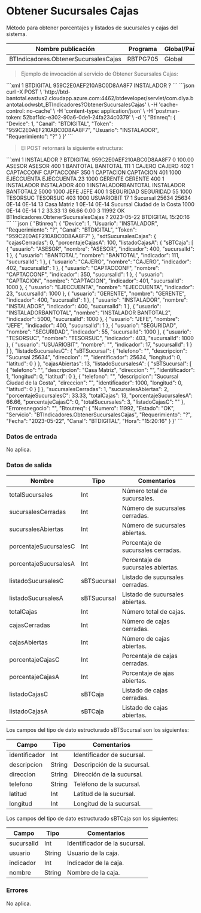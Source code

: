 # Obtener Sucursales Cajas 

Método para obtener porcentajes y listados de sucursales y cajas del sistema. 

Nombre publicación | Programa | Global/País 
--------- | ----------- | ----------- 
BTIndicadores.ObtenerSucursalesCajas | RBTPG705 | Global 

> Ejemplo de invocación al servicio de Obtener Sucursales Cajas: 

<code-group> 
<code-block title="XML" active> 
```xml 
<soapenv:Envelope xmlns:soapenv="http://schemas.xmlsoap.org/soap/envelope/" xmlns:bts="http://uy.com.dlya.bantotal/BTSOA/"> 
   <soapenv:Header/> 
   <soapenv:Body> 
      <bts:BTIndicadores.ObtenerSucursalesCajas> 
         <bts:Btinreq> 
           <bts:Device>1</bts:Device> 
            <bts:Canal>BTDIGITAL</bts:Canal> 
            <bts:Token>959C2E0AEF210ABC0D8AA8F7</bts:Token> 
            <bts:Usuario>INSTALADOR</bts:Usuario> 
            <bts:Requerimiento>?</bts:Requerimiento> 
         </bts:Btinreq> 
      </bts:BTIndicadores.ObtenerSucursalesCajas> 
   </soapenv:Body> 
</soapenv:Envelope> 
``` 
</code-block> 

<code-block title="JSON"> 
```json 
curl -X POST \ 
	'http://btd-bantotal.eastus2.cloudapp.azure.com:4462/btdeveloper/servlet/com.dlya.bantotal.odwsbt_BTIndicadores?ObtenerSucursalesCajas' \ 
	-H 'cache-control: no-cache' \ 
	-H 'content-type: application/json' \ 
	-H 'postman-token: 52baf1dc-e302-90a6-0de1-24fa234c0379' \ 
	-d '{ 
   "Btinreq": { 
      "Device": 1, 
      "Canal": "BTDIGITAL", 
      "Token": "959C2E0AEF210ABC0D8AA8F7", 
      "Usuario": "INSTALADOR", 
      "Requerimiento": "?" 
   } 
}' 
``` 
</code-block> 
</code-group> 

> El POST retornará la siguiente estructura: 

<code-group> 
<code-block title="XML" active> 
```xml 
<SOAP-ENV:Envelope xmlns:SOAP-ENV="http://schemas.xmlsoap.org/soap/envelope/" xmlns:xsd="http://www.w3.org/2001/XMLSchema" xmlns:SOAP-ENC="http://schemas.xmlsoap.org/soap/encoding/" xmlns:xsi="http://www.w3.org/2001/XMLSchema-instance"> 
   <SOAP-ENV:Body> 
      <BTIndicadores.ObtenerSucursalesCajasResponse xmlns="http://uy.com.dlya.bantotal/BTSOA/"> 
         <Btinreq> 
            <Device>1</Device> 
            <Usuario>INSTALADOR</Usuario> 
            <Requerimiento>?</Requerimiento> 
            <Canal>BTDIGITAL</Canal> 
            <Token>959C2E0AEF210ABC0D8AA8F7</Token> 
         </Btinreq> 
         <sdtSucursalesCajas> 
            <cajasCerradas>0</cajasCerradas> 
            <porcentajeCajasA>100.00</porcentajeCajasA> 
            <listadoCajasA> 
               <sBTCaja> 
                  <usuario>ASESOR</usuario> 
                  <nombre>ASESOR</nombre> 
                  <indicador>400</indicador> 
                  <sucursalId>1</sucursalId> 
               </sBTCaja> 
               <sBTCaja> 
                  <usuario>BANTOTAL</usuario> 
                  <nombre>BANTOTAL</nombre> 
                  <indicador>111</indicador> 
                  <sucursalId>1</sucursalId> 
               </sBTCaja> 
               <sBTCaja> 
                  <usuario>CAJERO</usuario> 
                  <nombre>CAJERO</nombre> 
                  <indicador>402</indicador> 
                  <sucursalId>1</sucursalId> 
               </sBTCaja> 
               <sBTCaja> 
                  <usuario>CAPTACCONF</usuario> 
                  <nombre>CAPTACCONF</nombre> 
                  <indicador>350</indicador> 
                  <sucursalId>1</sucursalId> 
               </sBTCaja> 
               <sBTCaja> 
                  <usuario>CAPTACION</usuario> 
                  <nombre>CAPTACION</nombre> 
                  <indicador>401</indicador> 
                  <sucursalId>1000</sucursalId> 
               </sBTCaja> 
               <sBTCaja> 
                  <usuario>EJECCUENTA</usuario> 
                  <nombre>EJECCUENTA</nombre> 
                  <indicador>23</indicador> 
                  <sucursalId>1000</sucursalId> 
               </sBTCaja> 
               <sBTCaja> 
                  <usuario>GERENTE</usuario> 
                  <nombre>GERENTE</nombre> 
                  <indicador>400</indicador> 
                  <sucursalId>1</sucursalId> 
               </sBTCaja> 
               <sBTCaja> 
                  <usuario>INSTALADOR</usuario> 
                  <nombre>INSTALADOR</nombre> 
                  <indicador>400</indicador> 
                  <sucursalId>1</sucursalId> 
               </sBTCaja> 
               <sBTCaja> 
                  <usuario>INSTALADORBANTOTAL</usuario> 
                  <nombre>INSTALADOR BANTOTAL2</nombre> 
                  <indicador>5000</indicador> 
                  <sucursalId>1000</sucursalId> 
               </sBTCaja> 
               <sBTCaja> 
                  <usuario>JEFE</usuario> 
                  <nombre>JEFE</nombre> 
                  <indicador>400</indicador> 
                  <sucursalId>1</sucursalId> 
               </sBTCaja> 
               <sBTCaja> 
                  <usuario>SEGURIDAD</usuario> 
                  <nombre>SEGURIDAD</nombre> 
                  <indicador>55</indicador> 
                  <sucursalId>1000</sucursalId> 
               </sBTCaja> 
               <sBTCaja> 
                  <usuario>TESORSUC</usuario> 
                  <nombre>TESORSUC</nombre> 
                  <indicador>403</indicador> 
                  <sucursalId>1000</sucursalId> 
               </sBTCaja> 
               <sBTCaja> 
                  <usuario>USUARIOBIT</usuario> 
                  <nombre/> 
                  <indicador>17</indicador> 
                  <sucursalId>1</sucursalId> 
               </sBTCaja> 
            </listadoCajasA> 
            <listadoSucursalesC> 
               <sBTSucursal> 
                  <telefono/> 
                  <descripcion>Sucursal 25634</descripcion> 
                  <direccion/> 
                  <identificador>25634</identificador> 
                  <longitud>0E-14</longitud> 
                  <latitud>0E-14</latitud> 
               </sBTSucursal> 
            </listadoSucursalesC> 
            <cajasAbiertas>13</cajasAbiertas> 
            <listadoSucursalesA> 
               <sBTSucursal> 
                  <telefono/> 
                  <descripcion>Casa Matriz</descripcion> 
                  <direccion/> 
                  <identificador>1</identificador> 
                  <longitud>0E-14</longitud> 
                  <latitud>0E-14</latitud> 
               </sBTSucursal> 
               <sBTSucursal> 
                  <telefono/> 
                  <descripcion>Sucursal Ciudad de la Costa</descripcion> 
                  <direccion/> 
                  <identificador>1000</identificador> 
                  <longitud>0E-14</longitud> 
                  <latitud>0E-14</latitud> 
               </sBTSucursal> 
            </listadoSucursalesA> 
            <sucursalesCerradas>1</sucursalesCerradas> 
            <sucursalesAbiertas>2</sucursalesAbiertas> 
            <porcentajeSucursalesC>33.33</porcentajeSucursalesC> 
            <totalCajas>13</totalCajas> 
            <porcentajeSucursalesA>66.66</porcentajeSucursalesA> 
            <porcentajeCajasC>0.00</porcentajeCajasC> 
            <totalSucursales>3</totalSucursales> 
            <listadoCajasC></listadoCajasC> 
         </sdtSucursalesCajas> 
         <Erroresnegocio></Erroresnegocio> 
         <Btoutreq> 
            <Numero>11992</Numero> 
            <Estado>OK</Estado> 
            <Servicio>BTIndicadores.ObtenerSucursalesCajas</Servicio> 
            <Requerimiento>?</Requerimiento> 
            <Fecha>2023-05-22</Fecha> 
            <Canal>BTDIGITAL</Canal> 
            <Hora>15:20:16</Hora> 
         </Btoutreq> 
      </BTIndicadores.ObtenerSucursalesCajasResponse> 
   </SOAP-ENV:Body> 
</SOAP-ENV:Envelope> 
``` 
</code-block> 

<code-block title="JSON"> 
```json 
{ 
   "Btinreq": { 
      "Device": 1, 
      "Usuario": "INSTALADOR", 
      "Requerimiento": "?", 
      "Canal": "BTDIGITAL", 
      "Token": "959C2E0AEF210ABC0D8AA8F7" 
   }, 
   "sdtSucursalesCajas": { 
      "cajasCerradas": 0, 
      "porcentajeCajasA": 100, 
      "listadoCajasA": { 
      "sBTCaja": [ 
         { 
            "usuario": "ASESOR", 
            "nombre": "ASESOR", 
            "indicador": 400, 
            "sucursalId": 1 
         }, 
         { 
            "usuario": "BANTOTAL", 
            "nombre": "BANTOTAL", 
            "indicador": 111, 
            "sucursalId": 1 
         }, 
         { 
            "usuario": "CAJERO", 
            "nombre": "CAJERO", 
            "indicador": 402, 
            "sucursalId": 1 
         }, 
         { 
            "usuario": "CAPTACCONF", 
            "nombre": "CAPTACCONF", 
            "indicador": 350, 
            "sucursalId": 1 
         }, 
         { 
            "usuario": "CAPTACION", 
            "nombre": "CAPTACION", 
            "indicador": 401, 
            "sucursalId": 1000 
         }, 
         { 
            "usuario": "EJECCUENTA", 
            "nombre": "EJECCUENTA", 
            "indicador": 23, 
            "sucursalId": 1000 
         }, 
         { 
            "usuario": "GERENTE", 
            "nombre": "GERENTE", 
            "indicador": 400, 
            "sucursalId": 1 
         }, 
         { 
            "usuario": "INSTALADOR", 
            "nombre": "INSTALADOR", 
            "indicador": 400, 
            "sucursalId": 1 
         }, 
         { 
            "usuario": "INSTALADORBANTOTAL", 
            "nombre": "INSTALADOR BANTOTAL2", 
            "indicador": 5000, 
            "sucursalId": 1000 
         }, 
         { 
            "usuario": "JEFE", 
            "nombre": "JEFE", 
            "indicador": 400, 
            "sucursalId": 1 
         }, 
         { 
            "usuario": "SEGURIDAD", 
            "nombre": "SEGURIDAD", 
            "indicador": 55, 
            "sucursalId": 1000 
         }, 
         { 
            "usuario": "TESORSUC", 
            "nombre": "TESORSUC", 
            "indicador": 403, 
            "sucursalId": 1000 
         }, 
         { 
            "usuario": "USUARIOBIT", 
            "nombre": "", 
            "indicador": 17, 
            "sucursalId": 1 
         } 
      ] 
      }, 
      "listadoSucursalesC": { 
      "sBTSucursal": { 
         "telefono": "", 
         "descripcion": "Sucursal 25634", 
         "direccion": "", 
         "identificador": 25634, 
         "longitud": 0, 
         "latitud": 0 
      } 
      }, 
      "cajasAbiertas": 13, 
      "listadoSucursalesA": { 
      "sBTSucursal": [ 
         { 
            "telefono": "", 
            "descripcion": "Casa Matriz", 
            "direccion": "", 
            "identificador": 1, 
            "longitud": 0, 
            "latitud": 0 
         }, 
         { 
            "telefono": "", 
            "descripcion": "Sucursal Ciudad de la Costa", 
            "direccion": "", 
            "identificador": 1000, 
            "longitud": 0, 
            "latitud": 0 
         } 
      ] 
      }, 
      "sucursalesCerradas": 1, 
      "sucursalesAbiertas": 2, 
      "porcentajeSucursalesC": 33.33, 
      "totalCajas": 13, 
      "porcentajeSucursalesA": 66.66, 
      "porcentajeCajasC": 0, 
      "totalSucursales": 3, 
      "listadoCajasC": "" 
   }, 
   "Erroresnegocio": "", 
   "Btoutreq": { 
      "Numero": 11992, 
      "Estado": "OK", 
      "Servicio": "BTIndicadores.ObtenerSucursalesCajas", 
      "Requerimiento": "?", 
      "Fecha": "2023-05-22", 
      "Canal": "BTDIGITAL", 
      "Hora": "15:20:16" 
   } 
}' 
``` 
</code-block> 
</code-group> 

### Datos de entrada 

No aplica. 

### Datos de salida 

Nombre | Tipo | Comentarios 
--------- | ----------- | ----------- 
totalSucursales | Int | Número total de sucursales. 
sucursalesCerradas | Int | Número de sucursales cerradas. 
sucursalesAbiertas | Int | Número de sucursales abiertas. 
porcentajeSucursalesC | Int | Porcentaje de sucursales cerradas. 
porcentajeSucursalesA | Int | Porcentaje de sucursales abiertas. 
listadoSucursalesC | sBTSucursal | Listado de sucursales cerradas. 
listadoSucursalesA | sBTSucursal | Listado de sucursales abiertas. 
totalCajas | Int | Número total de cajas.     
cajasCerradas | Int | Número de cajas cerradas. 
cajasAbiertas | Int | Número de cajas abiertas. 
porcentajeCajasC | Int | Porcentaje de cajas cerradas. 
porcentajeCajasA | Int | Porcentaje de ajas abiertas. 
listadoCajasC | sBTCaja | Listado de cajas cerradas. 
listadoCajasA | sBTCaja | Listado de cajas abiertas. 

Los campos del tipo de dato estructurado sBTSucursal son los siguientes: 

Campo | Tipo | Comentarios 
--------- | ----------- | ----------- 
identificador | Int | Identificador de sucursal. 
descripcion | String | Descripción de la sucursal. 
direccion | String | Dirección de la sucursal. 
telefono | String | Teléfono de la sucursal. 
latitud | Int | Latitud de la sucursal. 
longitud | Int | Longitud de la sucursal. 

Los campos del tipo de dato estructurado sBTCaja son los siguientes: 

Campo | Tipo | Comentarios 
--------- | ----------- | ----------- 
sucursalId | Int | Identificador de la sucursal. 
usuario | String | Usuario de la caja. 
indicador | Int | Indicador de la caja. 
nombre | String | Nombre de la caja. 

### Errores 

No aplica. 


 
